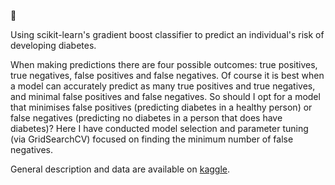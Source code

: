 :honey_pot:

Using scikit-learn's gradient boost classifier to predict an individual's risk of developing diabetes.

When making predictions there are four possible outcomes: true positives, true negatives, false positives and false negatives. Of course it is best when a model can accurately predict as many true positives and true negatives, and minimal false positives and false negatives. So should I opt for a model that minimises false positives (predicting diabetes in a healthy person) or false negatives (predicting no diabetes in a person that does have diabetes)? Here I have conducted model selection and parameter tuning (via GridSearchCV) focused on finding the minimum number of false negatives.

General description and data are available on [kaggle](https://www.kaggle.com/uciml/pima-indians-diabetes-database).
